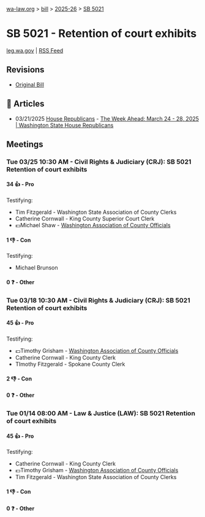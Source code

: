 [wa-law.org](/) > [bill](/bill/) > [2025-26](/bill/2025-26/) > [SB 5021](/bill/2025-26/sb/5021/)

# SB 5021 - Retention of court exhibits
[leg.wa.gov](https://app.leg.wa.gov/billsummary?BillNumber=5021&Year=2025&Initiative=false) | [RSS Feed](./rss.xml)

## Revisions
* [Original Bill](1/)

## 📰 Articles
* 03/21/2025 [House Republicans](/org/house_republicans/) - [The Week Ahead: March 24 - 28, 2025 | Washington State House Republicans](http://houserepublicans.wa.gov/week/the-week-ahead-march-24-28-2025/#:~:text=SB%205021)

## Meetings
### Tue 03/25 10:30 AM - Civil Rights & Judiciary (CRJ): SB 5021 Retention of court exhibits
#### 34 👍 - Pro
Testifying:
* Tim Fitzgerald - Washington State Association of County Clerks
* Catherine Cornwall - King County Superior Court Clerk
* 💵Michael Shaw - [Washington Association of County Officials](/org/washington_association_of_county_officials/)

#### 1 👎 - Con
Testifying:
* Michael Brunson

#### 0 ❓ - Other

### Tue 03/18 10:30 AM - Civil Rights & Judiciary (CRJ): SB 5021 Retention of court exhibits
#### 45 👍 - Pro
Testifying:
* 💵Timothy Grisham - [Washington Association of County Officials](/org/washington_association_of_county_officials/)
* Catherine Cornwall - King County Clerk
* TImothy Fitzgerald - Spokane County Clerk

#### 2 👎 - Con

#### 0 ❓ - Other

### Tue 01/14 08:00 AM - Law & Justice (LAW): SB 5021 Retention of court exhibits
#### 45 👍 - Pro
Testifying:
* Catherine Cornwall - King County Clerk
* 💵Timothy Grisham - [Washington Association of County Officials](/org/washington_association_of_county_officials/)
* Tim Fitzgerald - Washington State Association of County Clerks

#### 1 👎 - Con

#### 0 ❓ - Other
